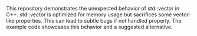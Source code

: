 This repository demonstrates the unexpected behavior of std::vector<bool> in C++.  std::vector<bool> is optimized for memory usage but sacrifices some vector-like properties. This can lead to subtle bugs if not handled properly.  The example code showcases this behavior and a suggested alternative.